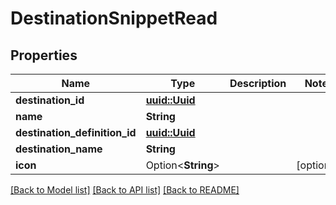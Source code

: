 # DestinationSnippetRead

## Properties

Name | Type | Description | Notes
------------ | ------------- | ------------- | -------------
**destination_id** | [**uuid::Uuid**](uuid::Uuid.md) |  | 
**name** | **String** |  | 
**destination_definition_id** | [**uuid::Uuid**](uuid::Uuid.md) |  | 
**destination_name** | **String** |  | 
**icon** | Option<**String**> |  | [optional]

[[Back to Model list]](../README.md#documentation-for-models) [[Back to API list]](../README.md#documentation-for-api-endpoints) [[Back to README]](../README.md)


